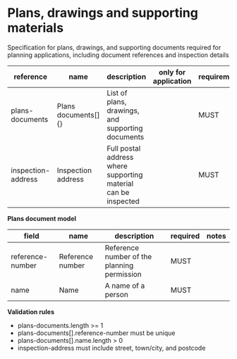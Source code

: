 # Plans, drawings and supporting materials

Specification for plans, drawings, and supporting documents required for
planning applications, including document references and inspection details


| reference | name | description | only for application | requirement | notes |
| --- | --- | --- | --- | --- | --- |
| plans-documents | Plans documents[]{} | List of plans, drawings, and supporting documents |  | MUST |  |
| inspection-address | Inspection address | Full postal address where supporting material can be inspected |  | MUST | Should this be the address-text field |


**Plans document model**

field | name | description | required | notes
-- | -- | -- | -- | --
reference-number | Reference number | Reference number of the planning permission | MUST | 
name | Name | A name of a person | MUST | 

**Validation rules**

- plans-documents.length >= 1
- plans-documents[].reference-number must be unique
- plans-documents[].name.length > 0
- inspection-address must include street, town/city, and postcode
